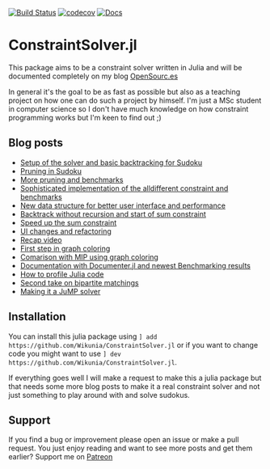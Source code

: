 [![Build Status](https://travis-ci.org/Wikunia/ConstraintSolver.jl.svg?branch=master)](https://travis-ci.org/Wikunia/ConstraintSolver.jl) [![codecov](https://codecov.io/gh/Wikunia/ConstraintSolver.jl/branch/master/graph/badge.svg)](https://codecov.io/gh/Wikunia/ConstraintSolver.jl)
[![Docs](https://img.shields.io/badge/docs-latest-blue.svg)](https://wikunia.github.io/ConstraintSolver.jl/dev)

# ConstraintSolver.jl

This package aims to be a constraint solver written in Julia and will be documented completely on my blog [OpenSourc.es](https://opensourc.es/blog/constraint-solver-1)

In general it's the goal to be as fast as possible but also as a teaching project on how one can do such a project by himself.
I'm just a MSc student in computer science so I don't have much knowledge on how constraint programming works but I'm keen to find out ;)

## Blog posts
- [Setup of the solver and basic backtracking for Sudoku](https://opensourc.es/blog/constraint-solver-1)
- [Pruning in Sudoku](https://opensourc.es/blog/constraint-solver-pruning)
- [More pruning and benchmarks](https://opensourc.es/blog/constraint-solver-pruning-benchmarking)
- [Sophisticated implementation of the alldifferent constraint and benchmarks](https://opensourc.es/blog/constraint-solver-alldifferent)
- [New data structure for better user interface and performance](https://opensourc.es/blog/constraint-solver-data-structure)
- [Backtrack without recursion and start of sum constraint](https://opensourc.es/blog/constraint-solver-backtrack-sum)
- [Speed up the sum constraint](https://opensourc.es/blog/constraint-solver-sum-speed)
- [UI changes and refactoring](https://opensourc.es/blog/constraint-solver-ui-refactor)
- [Recap video](https://opensourc.es/blog/constraint-solver-first-recap)
- [First step in graph coloring](https://opensourc.es/blog/constraint-solver-simple-graph-coloring)
- [Comarison with MIP using graph coloring](https://opensourc.es/blog/constraint-solver-mip-graph-coloring)
- [Documentation with Documenter.jl and newest Benchmarking results](https://opensourc.es/blog/constraint-solver-docs-and-benchmarking)
- [How to profile Julia code](https://opensourc.es/blog/constraint-solver-profiling)
- [Second take on bipartite matchings](https://opensourc.es/blog/constraint-solver-bipartite-matching)
- [Making it a JuMP solver](https://opensourc.es/blog/constraint-solver-jump)

## Installation
You can install this julia package using 
`] add https://github.com/Wikunia/ConstraintSolver.jl` or if you want to change code you might want to use
`] dev https://github.com/Wikunia/ConstraintSolver.jl`.

If everything goes well I will make a request to make this a julia package but that needs some more blog posts to make it a real constraint solver and not just something to play around with and solve sudokus.

## Support
If you find a bug or improvement please open an issue or make a pull request. 
You just enjoy reading and want to see more posts and get them earlier? Support me on [Patreon](https://www.patreon.com/opensources)

